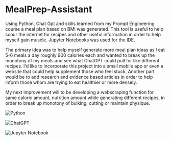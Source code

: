 # MealPrep-Assistant
Using Python, Chat Gpt and skills learned from my Prompt Engineering course a meal plan based on BMI was generated. This tool is useful to help scour the internet for recipes and other useful information in order to help myself gain muscle. Jupyter Notebooks was used for the IDE. 


The primary idea was to help myself generate more meal plan ideas as I eat 5-6 meals a day roughly 900 calories each and wanted to break up the monotony of my meals and see what ChatGPT could pull for like different recipes. I'd like to incorporate this project into a small mobile app or even a website that could help supplement those who feel stuck. Another part would be to add research and evidence based articles in order to help inform those whom are trying to eat healthier or more densely.


My next improvement will to be developing a webscraping function for same caloric amount, nutrition amount while generating different recipes, in order to break up monotony of bulking, cutting or maintain physique. 


![Python](https://img.shields.io/badge/python-3670A0?style=for-the-badge&logo=python&logoColor=ffdd54)

![ChatGPT](https://img.shields.io/badge/chatGPT-74aa9c?style=for-the-badge&logo=openai&logoColor=white)

![Jupyter Notebook](https://img.shields.io/badge/jupyter-%23FA0F00.svg?style=for-the-badge&logo=jupyter&logoColor=white)
